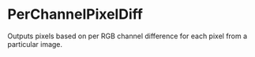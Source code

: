 PerChannelPixelDiff
===================

Outputs pixels based on per RGB channel difference for each pixel from a particular image.